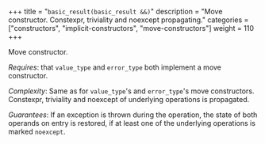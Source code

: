 +++
title = "`basic_result(basic_result &&)`"
description = "Move constructor. Constexpr, triviality and noexcept propagating."
categories = ["constructors", "implicit-constructors", "move-constructors"]
weight = 110
+++

Move constructor.

*Requires*: that `value_type` and `error_type` both implement a move constructor.

*Complexity*: Same as for `value_type`'s and `error_type`'s move constructors. Constexpr, triviality and noexcept of underlying operations is propagated.

*Guarantees*: If an exception is thrown during the operation, the state of both operands on entry is restored, if at least one of the underlying operations is marked `noexcept`.

